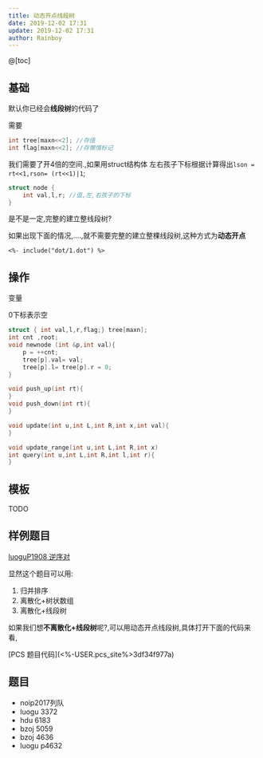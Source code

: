 ```yaml
---
title: 动态开点线段树
date: 2019-12-02 17:31
update: 2019-12-02 17:31
author: Rainboy
---
```


@[toc]

## 基础

默认你已经会**线段树**的代码了

需要

```c
int tree[maxn<<2]; //存值
int flag[maxn<<2]; //存懒惰标记
```
我们需要了开$4$倍的空间.,如果用struct结构体
左右孩子下标根据计算得出`lson = rt<<1,rson= (rt<<1)|1`;

```c
struct node {
    int val,l,r; //值,左,右孩子的下标
}
```

是不是一定,完整的建立整线段树?

如果出现下面的情况,....,就不需要完整的建立整棵线段树,这种方式为**动态开点**
```viz-dot
<%- include("dot/1.dot") %>
```

## 操作

变量

$0$下标表示空
```c
struct { int val,l,r,flag;} tree[maxn];
int cnt ,root;
void newnode (int &p,int val){
    p = ++cnt;
    tree[p].val= val;
    tree[p].l= tree[p].r = 0;
}
```

```c
void push_up(int rt){
}
void push_down(int rt){
}
```
```c
void update(int u,int L,int R,int x,int val){
}

void update_range(int u,int L,int R,int x)
int query(int u,int L,int R,int l,int r){
}
```

## 模板 

<!-- template start -->
TODO
<!-- template end -->



## 样例题目

[luoguP1908 逆序对](https://www.luogu.com.cn/problem/P1908)

显然这个题目可以用:

 1. 归并排序
 1. 离散化+树状数组
 1. 离散化+线段树

如果我们想**不离散化+线段树**呢?,可以用动态开点线段树,具体打开下面的代码来看,

[PCS 题目代码](<%-USER.pcs_site%>3df34f977a)


## 题目

 - noip2017列队
 - luogu 3372
 - hdu 6183
 - bzoj 5059
 - bzoj 4636
 - luogu p4632

